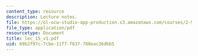 ```yaml
---
content_type: resource
description: Lecture notes.
file: https://ol-ocw-studio-app-production.s3.amazonaws.com/courses/2-997-decision-making-in-large-scale-systems-spring-2004/69b2f97c7cbe11f7f637788eac36dbb5_lec_15_v1.pdf
file_type: application/pdf
resourcetype: Document
title: lec_15_v1.pdf
uid: 69b2f97c-7cbe-11f7-f637-788eac36dbb5
---
```

